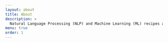 ```yaml
---
layout: about
title: About
description: >
  Natural Language Processing (NLP) and Machine Learning (ML) recipes and best practices for Chinese, Japanese, Korean, and Arabic - the hardest four languages to learn in the world.
menu: true
order: 1
---
```

